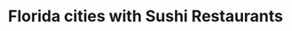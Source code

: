 ---
layout: state
title: Florida cities with Sushi Restaurants
permalink: /florida/
stateAbbr: FL
stateName: Florida

---